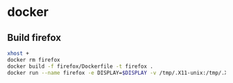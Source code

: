 # docker

Build firefox
-----
```sh
xhost +
docker rm firefox
docker build -f firefox/Dockerfile -t firefox .
docker run --name firefox -e DISPLAY=$DISPLAY -v /tmp/.X11-unix:/tmp/.X11-unix firefox

```